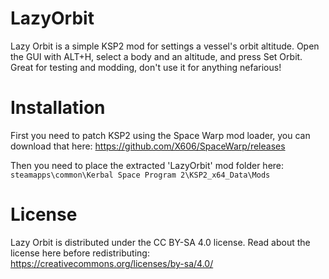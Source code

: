 # LazyOrbit

Lazy Orbit is a simple KSP2 mod for settings a vessel's orbit altitude. Open the GUI with ALT+H, select a body and an altitude, and press Set Orbit. Great for testing and modding, don't use it for anything nefarious!

# Installation

First you need to patch KSP2 using the Space Warp mod loader, you can download that here:
https://github.com/X606/SpaceWarp/releases

Then you need to place the extracted 'LazyOrbit' mod folder here:
`steamapps\common\Kerbal Space Program 2\KSP2_x64_Data\Mods`

# License

Lazy Orbit is distributed under the CC BY-SA 4.0 license. Read about the license here before redistributing:
https://creativecommons.org/licenses/by-sa/4.0/